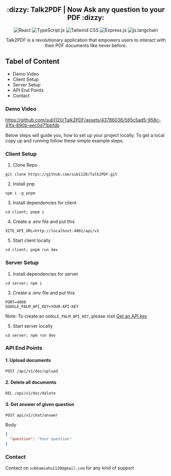 <div align="center">
  <br>
  <h2> :dizzy: Talk2PDF | Now Ask any question to your PDF :dizzy:</h2>
  
![React](https://img.shields.io/badge/react-%2320232a.svg?style=for-the-badge&logo=react&logoColor=%2361DAFB)
![TypeScript.js](https://img.shields.io/badge/TypeScript-007ACC?style=for-the-badge&logo=typescript&logoColor=white)
![Tailwind CSS](https://img.shields.io/badge/Tailwind_CSS-38B2AC?style=for-the-badge&logo=tailwind-css&logoColor=white)
![Express.js](https://img.shields.io/badge/Express%20js-000000?style=for-the-badge&logo=express&logoColor=white)
![js.langchain](https://img.shields.io/badge/langchain%20js-000000?style=for-the-badge&logo=reactjs&logoColor=white)

  <p>Talk2PDF is a revolutionary application that empowers users to interact with their PDF documents like never before.</p>
</div>


## Tabel of Content
- Demo Video 
- Client Setup
- Server Setup
- API End Points
- Contact

### Demo Video

https://github.com/sub1120/Talk2PDF/assets/43786036/585c5ad5-958c-41fa-890b-eec0d71bbfdb

Below steps will guide you, how to set up your project locally. To get a local copy up and running follow these simple example steps.

### Client Setup

1. Clone Repo
```
git clone https://github.com/sub1120/Talk2PDF.git
```

2. Install pnp
```
npm i -g pnpm
```

3. Install dependencies for client
```
cd client; pnpm i
```

4. Create a .env file and put this
```
VITE_API_URL=http://localhost:4001/api/v1
```

5. Start client locally
```
cd client; pnpm run dev
```

### Server Setup

1. Install dependencies for server
```
cd server; npm i
```

3. Create a .env file and put this
```
PORT=4000
GOOGLE_PALM_API_KEY=YOUR-API-KEY
```

Note: To create an `GOOGLE_PALM_API_KEY`, please visit [Get an API key](https://developers.generativeai.google/tutorials/setup)

5. Start server locally
```
cd server; npm run dev
```

### API End Points 

#### 1. Upload documents

```
POST /api/v1/doc/upload
```

#### 2. Delete all documents

```
DEL /api/v1/doc/delete
```

#### 3. Get answer of given question

```
POST api/v1/chat/answer
```

Body

```JSON
{
  "question": "Your question"
}
```

### Contact
Contact on `subhamsahu1120@gmail.com` for any kind of support
